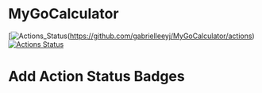 # MyGoCalculator
[![Actions_Status](https://github.com/gabrielleeyj/MyGoCalculator/workflows/workflow/badge.svg)(https://github.com/gabrielleeyj/MyGoCalculator/actions)
[![Actions Status](https://github.com/gabrielleeyj/MyGoCalculator/workflows/README%20Info%20Update/badge.svg)](https://github.com/gabrielleeyj/MyGoCalculator/actions)

# Add Action Status Badges
